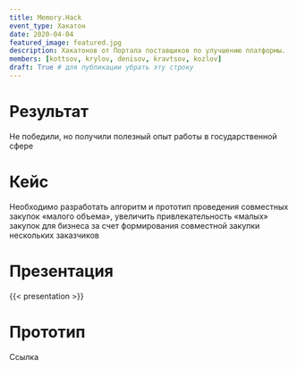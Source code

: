 ```yaml
---
title: Memory.Hack
event_type: Хакатон
date: 2020-04-04
featured_image: featured.jpg
description: Хакатонов от Портала поставщиков по улучшению платформы.
members: [kottsov, krylov, denisov, kravtsov, kozlov]
draft: True # для публикации убрать эту строку
---
```


# Результат

Не победили, но получили полезный опыт работы в государственной сфере  

# Кейс

Необходимо разработать алгоритм и прототип проведения совместных закупок «малого объема», увеличить привлекательность «малых» закупок для бизнеса за счет формирования совместной закупки нескольких заказчиков

# Презентация

{{< presentation >}}

# Прототип

Ссылка